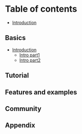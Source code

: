 # Table of contents

* [Introduction](README.md)

## Basics

* [Introduction](outline.md#1-introduction)
  * [Intro part1](outline.md#11-webassembly)
  * [Intro part2](outline.md#12-wamr-project)

## Tutorial

## Features and examples

## Community

## Appendix
